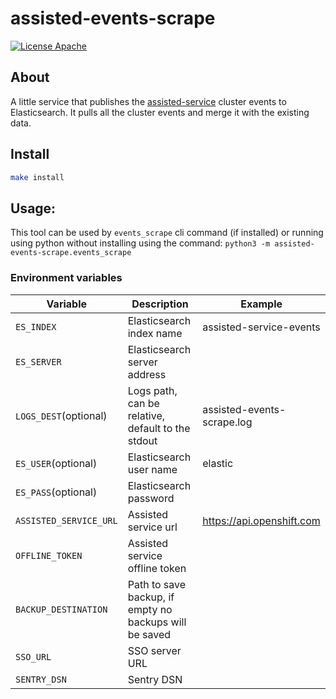 # assisted-events-scrape

[![License Apache](https://img.shields.io/github/license/openshift/assisted-service)](https://opensource.org/licenses/Apache-2.0)

## About
A little service that publishes the [assisted-service](https://github.com/openshift/assisted-service) cluster events to Elasticsearch.
It pulls all the cluster events and merge it with the existing data.

## Install
```bash
make install 
```


## Usage:
This tool can be used by `events_scrape` cli command (if installed) or running using python without installing  using the command: `python3 -m assisted-events-scrape.events_scrape` 

### Environment variables
| Variable    |  Description   | Example    |
| --- | --- | --- |
| `ES_INDEX`            | Elasticsearch index name | assisted-service-events |
| `ES_SERVER`           | Elasticsearch server address |  |
| `LOGS_DEST`(optional) | Logs path, can be relative, default to the stdout | assisted-events-scrape.log |
| `ES_USER`(optional)   | Elasticsearch user name | elastic |
| `ES_PASS`(optional)   | Elasticsearch password  |  |
| `ASSISTED_SERVICE_URL`| Assisted service url  | https://api.openshift.com |
| `OFFLINE_TOKEN`       | Assisted service offline token  | |
| `BACKUP_DESTINATION`  | Path to save backup, if empty no backups will be saved  | |
| `SSO_URL`             | SSO server URL  | |
| `SENTRY_DSN`          | Sentry DSN | |
